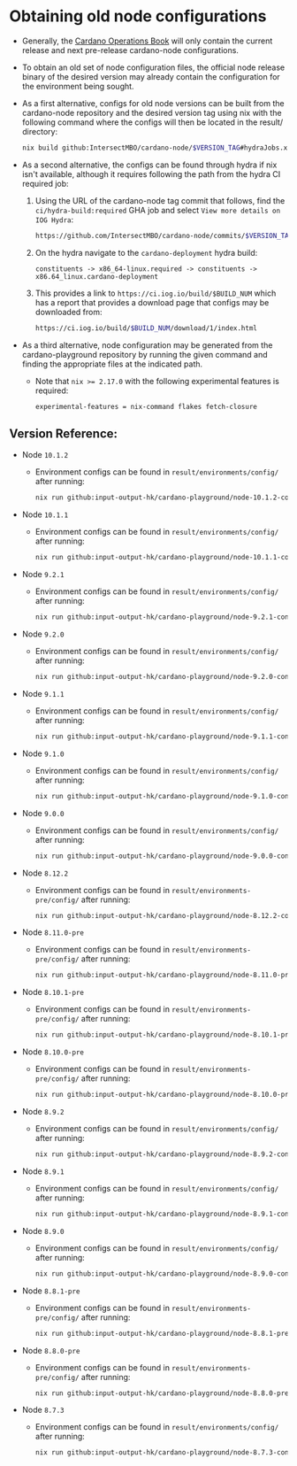 # Obtaining old node configurations
* Generally, the [Cardano Operations Book](https://book.play.dev.cardano.org)
  will only contain the current release and next pre-release cardano-node
  configurations.

* To obtain an old set of node configuration files, the official node release
  binary of the desired version may already contain the configuration for the
  environment being sought.

* As a first alternative, configs for old node versions can be built from the
  cardano-node repository and the desired version tag using nix with the
  following command where the configs will then be located in the result/
  directory:
  ```bash
  nix build github:IntersectMBO/cardano-node/$VERSION_TAG#hydraJobs.x86_64-linux.cardano-deployment
  ```

* As a second alternative, the configs can be found through hydra if nix isn't
  available, although it requires following the path from the hydra CI required
  job:
  1) Using the URL of the cardano-node tag commit that follows, find the
  `ci/hydra-build:required` GHA job and select `View more details on IOG
  Hydra`:
      ```bash
      https://github.com/IntersectMBO/cardano-node/commits/$VERSION_TAG
      ```

  2) On the hydra navigate to the `cardano-deployment` hydra build:
      ```
      constituents -> x86_64-linux.required -> constituents -> x86.64_linux.cardano-deployment
      ```

  3) This provides a link to `https://ci.iog.io/build/$BUILD_NUM` which has a
  report that provides a download page that configs may be downloaded from:
      ```bash
      https://ci.iog.io/build/$BUILD_NUM/download/1/index.html
      ```

* As a third alternative, node configuration may be generated from the
  cardano-playground repository by running the given command and finding the
  appropriate files at the indicated path.

  * Note that `nix >= 2.17.0` with the following experimental features is
    required:
    ```
    experimental-features = nix-command flakes fetch-closure
    ```

## Version Reference:

* Node `10.1.2`
  * Environment configs can be found in `result/environments/config/` after running:
    ```bash
    nix run github:input-output-hk/cardano-playground/node-10.1.2-config#job-gen-env-config

* Node `10.1.1`
  * Environment configs can be found in `result/environments/config/` after running:
    ```bash
    nix run github:input-output-hk/cardano-playground/node-10.1.1-config#job-gen-env-config

* Node `9.2.1`
  * Environment configs can be found in `result/environments/config/` after running:
    ```bash
    nix run github:input-output-hk/cardano-playground/node-9.2.1-config#job-gen-env-config

* Node `9.2.0`
  * Environment configs can be found in `result/environments/config/` after running:
    ```bash
    nix run github:input-output-hk/cardano-playground/node-9.2.0-config#job-gen-env-config

* Node `9.1.1`
  * Environment configs can be found in `result/environments/config/` after running:
    ```bash
    nix run github:input-output-hk/cardano-playground/node-9.1.1-config#job-gen-env-config
    ```

* Node `9.1.0`
  * Environment configs can be found in `result/environments/config/` after running:
    ```bash
    nix run github:input-output-hk/cardano-playground/node-9.1.0-config#job-gen-env-config
    ```

* Node `9.0.0`
  * Environment configs can be found in `result/environments/config/` after running:
    ```bash
    nix run github:input-output-hk/cardano-playground/node-9.0.0-config#job-gen-env-config
    ```

* Node `8.12.2`
  * Environment configs can be found in `result/environments-pre/config/` after running:
    ```bash
    nix run github:input-output-hk/cardano-playground/node-8.12.2-config#job-gen-env-config
    ```

* Node `8.11.0-pre`
  * Environment configs can be found in `result/environments-pre/config/` after running:
    ```bash
    nix run github:input-output-hk/cardano-playground/node-8.11.0-pre-config#job-gen-env-config
    ```

* Node `8.10.1-pre`
  * Environment configs can be found in `result/environments-pre/config/` after running:
    ```bash
    nix run github:input-output-hk/cardano-playground/node-8.10.1-pre-config#job-gen-env-config
    ```

* Node `8.10.0-pre`
  * Environment configs can be found in `result/environments-pre/config/` after running:
    ```bash
    nix run github:input-output-hk/cardano-playground/node-8.10.0-pre-config#job-gen-env-config
    ```

* Node `8.9.2`
  * Environment configs can be found in `result/environments/config/` after running:
    ```bash
    nix run github:input-output-hk/cardano-playground/node-8.9.2-config#job-gen-env-config
    ```

* Node `8.9.1`
  * Environment configs can be found in `result/environments/config/` after running:
    ```bash
    nix run github:input-output-hk/cardano-playground/node-8.9.1-config#job-gen-env-config
    ```

* Node `8.9.0`
  * Environment configs can be found in `result/environments/config/` after running:
    ```bash
    nix run github:input-output-hk/cardano-playground/node-8.9.0-config#job-gen-env-config
    ```

* Node `8.8.1-pre`
  * Environment configs can be found in `result/environments-pre/config/` after running:
    ```bash
    nix run github:input-output-hk/cardano-playground/node-8.8.1-pre-config#job-gen-env-config
    ```

* Node `8.8.0-pre`
  * Environment configs can be found in `result/environments-pre/config/` after running:
    ```bash
    nix run github:input-output-hk/cardano-playground/node-8.8.0-pre-config#job-gen-env-config
    ```

* Node `8.7.3`
  * Environment configs can be found in `result/environments/config/` after running:
    ```bash
    nix run github:input-output-hk/cardano-playground/node-8.7.3-config#job-gen-env-config
    ```
